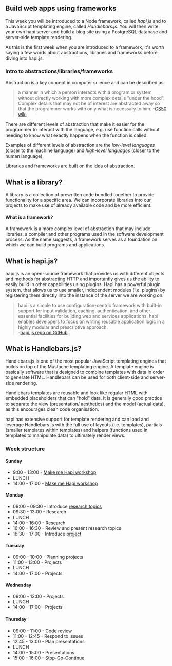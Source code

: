 ## Build web apps using frameworks

This week you will be introduced to a Node framework, called *hapi.js* and to a
JavaScript templating engine, called *Handlebars.js*. You will then write your
own hapi server and build a blog site using a PostgreSQL database and server-side
template rendering.

As this is the first week when you are introduced to a framework, it's worth
saying a few words about abstractions, libraries and frameworks before diving
into hapi.js.

### Intro to abstractions/libraries/frameworks
Abstraction is a key concept in computer science and can be described as:
> a manner in which a person interacts with a program or system without directly
working with more complex details "under the hood". Complex details that may not
be of interest are abstracted away so that the programmer works with only what
is necessary to him.
-[CS50 wiki](http://cs50.wiki/Abstraction)

There are different levels of abstraction that make it easier for the programmer
to interact with the language, e.g. use function calls without needing to know
what exactly happens when the function is called.

Examples of different levels of abstraction are the *low-level languages* (closer
to the machine language) and *high-level languages* (closer to the human language).

Libraries and frameworks are built on the idea of abstraction.

## What is a library?
A library is a collection of prewritten code bundled together to provide
functionality for a specific area. We can incorporate libraries into our projects
to make use of already available code and be more efficient.

#### What is a framework?
A framework is a more complex level of abstraction that may include libraries,
a compiler and other programs used in the software development process. As the
name suggests, a framework serves as a foundation on which we can build programs
and applications.

## What is hapi.js?

hapi.js is an open-source framework that provides us with different objects and
methods for abstracting HTTP and importantly gives us the ability to easily build
in other capabilities using plugins. Hapi has a powerful plugin system, that
allows us to use smaller, independent modules (i.e. plugins) by registering them
directly into the instance of the server we are working on.

> hapi is a simple to use configuration-centric framework with built-in support
for input validation, caching, authentication, and other essential facilities
for building web and services applications. hapi enables developers to focus on
writing reusable application logic in a highly modular and prescriptive approach.  
-[hapi.js repo on GitHub](https://github.com/hapijs/hapi)

## What is Handlebars.js?

Handlebars.js is one of the most popular JavaScript templating engines that builds
on top of the Mustache templating engine. A template engine is basically software
that is designed to combine templates with data in order to generate HTML.
Handlebars can be used for both client-side and server-side rendering.

Handlebars templates are reusable and look like regular HTML with embedded
placeholders that can "hold" data. It is generally good practice to separate the
view (presentation/ aesthetics) and the model (actual data), as this encourages
clean code organisation.

hapi has extensive support for template rendering and can load and leverage Handlebars.js
with the full use of layouts (i.e. templates), partials (smaller templates within
templates) and helpers (functions used in templates to manipulate data) to
ultimately render views.

### Week structure

#### Sunday
- 9:00 - 13:00 - [Make me Hapi workshop](https://github.com/hapijs/makemehapi)
- LUNCH
- 14:00 - 17:00 - [Make me Hapi workshop](https://github.com/hapijs/makemehapi)

#### Monday
- 09:00 - 09:30 - Introduce [research topics](./research.md)
- 09:30 - 13:00 - Research
- LUNCH
- 14:00 - 16:00 - Research
- 16:00 - 16:30 - Review and present research topics
- 16:30 - 17:00 - Introduce [project](./project.md)

#### Tuesday
- 09:00 - 10:00 - Planning projects
- 11:00 - 13:00 - Projects
- LUNCH
- 14:00 - 17:00 - Projects

#### Wednesday
- 09:00 - 13:00 - Projects
- LUNCH
- 14:00 - 17:00 - Projects

#### Thursday
- 09:00 - 11:00 - Code review
- 11:00 - 12:45 - Respond to issues
- 12:45 - 13:00 - Plan presentations
- LUNCH
- 14:00 - 15:00 - Presentations
- 15:00 - 16:00 - Stop-Go-Continue
